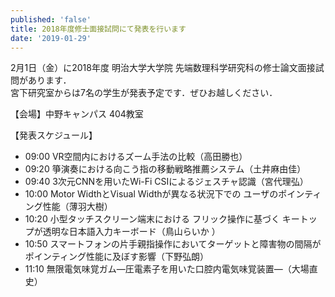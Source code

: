 ```yaml
---
published: 'false'
title: 2018年度修士面接試問にて発表を行います
date: '2019-01-29'
---
```

2月1日（金）に2018年度 明治大学大学院 先端数理科学研究科の修士論文面接試問があります．  
宮下研究室からは7名の学生が発表予定です．ぜひお越しください．


【会場】中野キャンパス 404教室 

【発表スケジュール】
- 09:00 VR空間内におけるズーム手法の比較（高田勝也）
- 09:20 箏演奏における向こう指の移動戦略推薦システム（土井麻由佳）
- 09:40 3次元CNNを用いたWi-Fi CSIによるジェスチャ認識（宮代理弘）
- 10:00 Motor WidthとVisual Widthが異なる状況下でのユーザのポインティング性能（薄羽大樹）
- 10:20 小型タッチスクリーン端末におけるフリック操作に基づくキートップが透明な日本語入力キーボード（鳥山らいか ）
- 10:50 スマートフォンの片手親指操作においてターゲットと障害物の間隔がポインティング性能に及ぼす影響（下野弘朗）
- 11:10 無限電気味覚ガム―圧電素子を用いた口腔内電気味覚装置―（大場直史）

